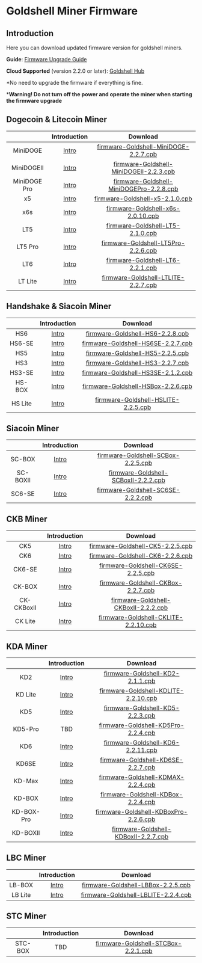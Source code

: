 #  Goldshell Miner Firmware 

## Introduction


Here you can download updated firmware version for goldshell miners.



**Guide**: [Firmware Upgrade Guide](https://www.goldshell.com/upgrade-firmware/)

**Cloud Supported** (version 2.2.0 or later): [Goldshell Hub](https://hub.goldshell.com/login)


*No need to upgrade the firmware if everything is fine.

***Warning! Do not turn off the power and operate the miner when starting the firmware upgrade**  

## Dogecoin & Litecoin Miner


|              |                        Introduction                        |                                                                       Download                                                                        | 
|:------------:|:----------------------------------------------------------:|:-----------------------------------------------------------------------------------------------------------------------------------------------------:|
|   MiniDOGE   |       [Intro](https://www.goldshell.com/minidoge/ )        |    [firmware-Goldshell-MiniDOGE-2.2.7.cpb](https://raw.githubusercontent.com/goldshellminer/firmware/master/firmware-Goldshell-MiniDOGE-2.2.7.cpb)    | 
|   MiniDOGEⅡ   |       [Intro](https://www.goldshell.com/minidoge%e2%85%b1/)        |    [firmware-Goldshell-MiniDOGEⅡ-2.2.3.cpb](https://raw.githubusercontent.com/goldshellminer/firmware/master/firmware-Goldshell-MiniDOGEⅡ-2.2.3.cpb)    | 
| MiniDOGE Pro |     [Intro](https://www.goldshell.com/minidoge-pro/ )      | [firmware-Goldshell-MiniDOGEPro-2.2.8.cpb](https://raw.githubusercontent.com/goldshellminer/firmware/master/firmware-Goldshell-MiniDOGEPro-2.2.8.cpb) | 
|      x5      |          [Intro]( https://www.goldshell.com/x5/ )          |          [firmware-Goldshell-x5-2.1.0.cpb](https://raw.githubusercontent.com/goldshellminer/firmware/master/firmware-Goldshell-x5-2.1.0.cpb)          | 
|     x6s      |          [Intro]( https://www.goldshell.com/x6s-litecoin-miner/ )          |        [firmware-Goldshell-x6s-2.0.10.cpb](https://raw.githubusercontent.com/goldshellminer/firmware/master/firmware-Goldshell-x6s-2.0.10.cpb)        | 
|     LT5      |  [Intro]( https://www.goldshell.com/lt5-doge-ltc-miner/ )  |         [firmware-Goldshell-LT5-2.1.0.cpb](https://raw.githubusercontent.com/goldshellminer/firmware/master/firmware-Goldshell-LT5-2.1.0.cpb)         | 
|   LT5 Pro    | [Intro](https://www.goldshell.com/lt5pro-doge-ltc-miner/ ) |      [firmware-Goldshell-LT5Pro-2.2.6.cpb](https://raw.githubusercontent.com/goldshellminer/firmware/master/firmware-Goldshell-LT5Pro-2.2.6.cpb)      | 
|     LT6      |          [Intro](https://www.goldshell.com/lt6/ )          |         [firmware-Goldshell-LT6-2.2.1.cpb](https://raw.githubusercontent.com/goldshellminer/firmware/master/firmware-Goldshell-LT6-2.2.1.cpb)         | 
|   LT Lite    |        [Intro](https://www.goldshell.com/ltlite/ )        |      [firmware-Goldshell-LTLITE-2.2.7.cpb](https://raw.githubusercontent.com/goldshellminer/firmware/master/firmware-Goldshell-LTLITE-2.2.7.cpb)      | 



## Handshake & Siacoin Miner

|         |                                            Introduction                                            |                                                                 Download                                                                  | 
|:-------:|:--------------------------------------------------------------------------------------------------:|:-----------------------------------------------------------------------------------------------------------------------------------------:|
|   HS6   |                              [Intro](https://www.goldshell.com/goldshell-hs6/ )                    |   [firmware-Goldshell-HS6-2.2.8.cpb](https://raw.githubusercontent.com/goldshellminer/firmware/master/firmware-Goldshell-HS6-2.2.8.cpb)   | 
|   HS6-SE   |                              [Intro](https://www.goldshell.com/hs6-se/)                    |   [firmware-Goldshell-HS6SE-2.2.7.cpb](https://raw.githubusercontent.com/goldshellminer/firmware/master/firmware-Goldshell-HS6SE-2.2.7.cpb)   | 
|   HS5   |                              [Intro](https://www.goldshell.com/hs5/ )                              |   [firmware-Goldshell-HS5-2.2.5.cpb](https://raw.githubusercontent.com/goldshellminer/firmware/master/firmware-Goldshell-HS5-2.2.5.cpb)   | 
|   HS3   |                        [Intro](https://www.goldshell.com/hs3-miner-intro/)                         |   [firmware-Goldshell-HS3-2.2.7.cpb](https://raw.githubusercontent.com/goldshellminer/firmware/master/firmware-Goldshell-HS3-2.2.7.cpb)   | 
| HS3-SE  |               [Intro](https://www.goldshell.com/hs3-se-goldshelle-handshake-miner/)                | [firmware-Goldshell-HS3SE-2.1.2.cpb](https://raw.githubusercontent.com/goldshellminer/firmware/master/firmware-Goldshell-HS3SE-2.1.2.cpb) | 
| HS-BOX  |                             [Intro](https://www.goldshell.com/hsbox/)                              | [firmware-Goldshell-HSBox-2.2.6.cpb](https://raw.githubusercontent.com/goldshellminer/firmware/master/firmware-Goldshell-HSBox-2.2.6.cpb) | 
| HS Lite |                             [Intro](https://www.goldshell.com/hslite/)                              | [firmware-Goldshell-HSLITE-2.2.5.cpb](https://raw.githubusercontent.com/goldshellminer/firmware/master/firmware-Goldshell-HSLITE-2.2.5.cpb) | 


## Siacoin Miner
|     |                Introduction                |  Download | 
|  :----:  |:------------------------------------------:| :----:  |
| SC-BOX  | [Intro](https://www.goldshell.com/scbox/ ) |  [firmware-Goldshell-SCBox-2.2.5.cpb](https://raw.githubusercontent.com/goldshellminer/firmware/master/firmware-Goldshell-SCBox-2.2.5.cpb)  | 
| SC-BOXⅡ  | [Intro](https://www.goldshell.com/scbox%e2%85%b1/) |  [firmware-Goldshell-SCBoxⅡ-2.2.2.cpb](https://raw.githubusercontent.com/goldshellminer/firmware/master/firmware-Goldshell-SCBoxⅡ-2.2.2.cpb)  | 
|  SC6-SE  | [Intro](https://www.goldshell.com/sc6-se/) |   [firmware-Goldshell-SC6SE-2.2.2.cpb](https://raw.githubusercontent.com/goldshellminer/firmware/master/firmware-Goldshell-SC6SE-2.2.2.cpb)   |

## CKB Miner

  

|         |                Introduction                 |                                                                   Download                                                                    | 
|:-------:|:-------------------------------------------:|:---------------------------------------------------------------------------------------------------------------------------------------------:|
|   CK5   |   [Intro](https://www.goldshell.com/ck5/)   |     [firmware-Goldshell-CK5-2.2.5.cpb](https://raw.githubusercontent.com/goldshellminer/firmware/master/firmware-Goldshell-CK5-2.2.5.cpb)     | 
|   CK6   |  [Intro](https://www.goldshell.com/ck6/ )   |     [firmware-Goldshell-CK6-2.2.6.cpb](https://raw.githubusercontent.com/goldshellminer/firmware/master/firmware-Goldshell-CK6-2.2.6.cpb)     | 
| CK6-SE  | [Intro](https://www.goldshell.com/ck6-se/ ) |   [firmware-Goldshell-CK6SE-2.2.5.cpb](https://raw.githubusercontent.com/goldshellminer/firmware/master/firmware-Goldshell-CK6SE-2.2.5.cpb)   | 
| CK-BOX  | [Intro](https://www.goldshell.com/ckbox/ )  |   [firmware-Goldshell-CKBox-2.2.7.cpb](https://raw.githubusercontent.com/goldshellminer/firmware/master/firmware-Goldshell-CKBox-2.2.7.cpb)   | 
| CK-CKBoxⅡ  | [Intro](https://www.goldshell.com/ckbox%e2%85%b1/)  |   [firmware-Goldshell-CKBoxⅡ-2.2.2.cpb](https://raw.githubusercontent.com/goldshellminer/firmware/master/firmware-Goldshell-CKBoxⅡ-2.2.2.cpb)   | 
| CK Lite | [Intro](https://www.goldshell.com/cklite/ ) | [firmware-Goldshell-CKLITE-2.2.10.cpb](https://raw.githubusercontent.com/goldshellminer/firmware/master/firmware-Goldshell-CKLITE-2.2.10.cpb) | 


## KDA Miner

|            |                     Introduction                      |                                                                    Download                                                                     | 
|:----------:|:-----------------------------------------------------:|:-----------------------------------------------------------------------------------------------------------------------------------------------:|
|    KD2     | [Intro](https://www.goldshell.com/kd2-kadena-miner/ ) |      [firmware-Goldshell-KD2-2.1.1.cpb](https://raw.githubusercontent.com/goldshellminer/firmware/master/firmware-Goldshell-KD2-2.1.1.cpb)      | 
|  KD Lite   |      [Intro](https://www.goldshell.com/kdlite/ )      |   [firmware-Goldshell-KDLITE-2.2.10.cpb](https://raw.githubusercontent.com/goldshellminer/firmware/master/firmware-Goldshell-KDLITE-2.2.10.cpb)   | 
|    KD5     |       [Intro](https://www.goldshell.com/kd5/ )        |      [firmware-Goldshell-KD5-2.2.3.cpb](https://raw.githubusercontent.com/goldshellminer/firmware/master/firmware-Goldshell-KD5-2.2.3.cpb)      | 
|    KD5-Pro     |      TBD         |      [firmware-Goldshell-KD5Pro-2.2.4.cpb](https://raw.githubusercontent.com/goldshellminer/firmware/master/firmware-Goldshell-KD5Pro-2.2.4.cpb)      | 
|    KD6     |       [Intro](https://www.goldshell.com/kd6/ )        |     [firmware-Goldshell-KD6-2.2.11.cpb](https://raw.githubusercontent.com/goldshellminer/firmware/master/firmware-Goldshell-KD6-2.2.11.cpb)     | 
|   KD6SE    | [Intro](https://www.goldshell.com/goldshell-kd6se/ )  |    [firmware-Goldshell-KD6SE-2.2.7.cpb](https://raw.githubusercontent.com/goldshellminer/firmware/master/firmware-Goldshell-KD6SE-2.2.7.cpb)    | 
|   KD-Max   |      [Intro](https://www.goldshell.com/kdmax/ )       |    [firmware-Goldshell-KDMAX-2.2.4.cpb](https://raw.githubusercontent.com/goldshellminer/firmware/master/firmware-Goldshell-KDMAX-2.2.4.cpb)    | 
|   KD-BOX   |      [Intro](https://www.goldshell.com/kdbox/ )       |    [firmware-Goldshell-KDBox-2.2.4.cpb](https://raw.githubusercontent.com/goldshellminer/firmware/master/firmware-Goldshell-KDBox-2.2.4.cpb)    |
| KD-BOX-Pro |    [Intro](https://www.goldshell.com/kdbox-pro/ )     | [firmware-Goldshell-KDBoxPro-2.2.6.cpb](https://raw.githubusercontent.com/goldshellminer/firmware/master/firmware-Goldshell-KDBoxPro-2.2.6.cpb) |
|   KD-BOXⅡ   |      [Intro](https://www.goldshell.com/kdbox%e2%85%b1/ )       |    [firmware-Goldshell-KDBoxⅡ-2.2.7.cpb](https://raw.githubusercontent.com/goldshellminer/firmware/master/firmware-Goldshell-KDBoxⅡ-2.2.7.cpb)    |
 
  
## LBC Miner

|         |  Introduction |  Download | 
|:-------:| :----: | :----:  |
| LB-BOX  | [Intro](https://www.goldshell.com/lbbox/) | [firmware-Goldshell-LBBox-2.2.5.cpb](https://raw.githubusercontent.com/goldshellminer/firmware/master/firmware-Goldshell-LBBox-2.2.5.cpb)| 
| LB Lite | [Intro](https://www.goldshell.com/lb_lite/) | [firmware-Goldshell-LBLITE-2.2.4.cpb](https://raw.githubusercontent.com/goldshellminer/firmware/master/firmware-Goldshell-LBLITE-2.2.4.cpb)| 

## STC Miner

|     |  Introduction |  Download | 
|  :----:  | :----: | :----:  |
| STC-BOX  | TBD | [firmware-Goldshell-STCBox-2.2.1.cpb](https://raw.githubusercontent.com/goldshellminer/firmware/master/firmware-Goldshell-STCBox-2.2.1.cpb)| 






